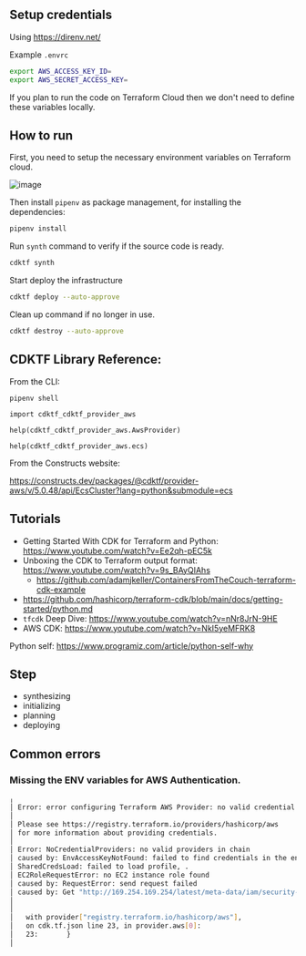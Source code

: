 ## Setup credentials

Using https://direnv.net/

Example `.envrc`

```bash
export AWS_ACCESS_KEY_ID=
export AWS_SECRET_ACCESS_KEY=
```

If you plan to run the code on Terraform Cloud then we don't need to define these variables locally.

## How to run

First, you need to setup the necessary environment variables on Terraform cloud.

![image](https://user-images.githubusercontent.com/948856/159622273-4e8ffcaa-dbb5-45cb-be0f-1f2db6b0c8cc.png)

Then install `pipenv` as package management, for installing the dependencies:

```sh
pipenv install
```

Run `synth` command to verify if the source code is ready.

```sh
cdktf synth
```

Start deploy the infrastructure

```sh
cdktf deploy --auto-approve
```

Clean up command if no longer in use.

```sh
cdktf destroy --auto-approve
```

## CDKTF Library Reference:

From the CLI:

```
pipenv shell

import cdktf_cdktf_provider_aws

help(cdktf_cdktf_provider_aws.AwsProvider)

help(cdktf_cdktf_provider_aws.ecs)
```

From the Constructs website:

https://constructs.dev/packages/@cdktf/provider-aws/v/5.0.48/api/EcsCluster?lang=python&submodule=ecs

## Tutorials

- Getting Started With CDK for Terraform and Python: https://www.youtube.com/watch?v=Ee2qh-pEC5k
- Unboxing the CDK to Terraform output format: https://www.youtube.com/watch?v=9s_BAyQIAhs
  - https://github.com/adamjkeller/ContainersFromTheCouch-terraform-cdk-example
- https://github.com/hashicorp/terraform-cdk/blob/main/docs/getting-started/python.md
- `tfcdk` Deep Dive: https://www.youtube.com/watch?v=nNr8JrN-9HE
- AWS CDK: https://www.youtube.com/watch?v=NkI5yeMFRK8

Python self: https://www.programiz.com/article/python-self-why

## Step

- synthesizing
- initializing
- planning
- deploying

## Common errors

### Missing the ENV variables for AWS Authentication.

```bash
╷
│ Error: error configuring Terraform AWS Provider: no valid credential sources for Terraform AWS Provider found.
│
│ Please see https://registry.terraform.io/providers/hashicorp/aws
│ for more information about providing credentials.
│
│ Error: NoCredentialProviders: no valid providers in chain
│ caused by: EnvAccessKeyNotFound: failed to find credentials in the environment.
│ SharedCredsLoad: failed to load profile, .
│ EC2RoleRequestError: no EC2 instance role found
│ caused by: RequestError: send request failed
│ caused by: Get "http://169.254.169.254/latest/meta-data/iam/security-credentials/": dial tcp 169.254.169.254:80: connect: no route to host
│
│
│   with provider["registry.terraform.io/hashicorp/aws"],
│   on cdk.tf.json line 23, in provider.aws[0]:
│   23:       }
│
```
